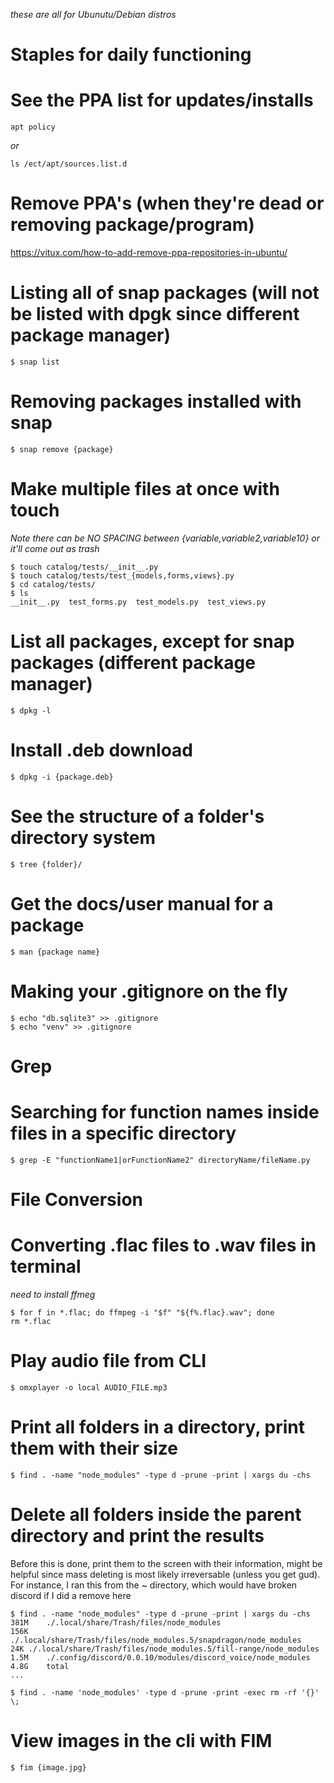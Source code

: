 _these are all for Ubunutu/Debian distros_


# Staples for daily functioning
# See the PPA list for updates/installs
```
apt policy
```
_or_ 
```
ls /ect/apt/sources.list.d
```


# Remove PPA's (when they're dead or removing package/program)
https://vitux.com/how-to-add-remove-ppa-repositories-in-ubuntu/


# Listing all of snap packages (will not be listed with dpgk since different package manager)
```
$ snap list
```

# Removing packages installed with snap
```
$ snap remove {package}
```

# Make multiple files at once with touch
_Note there can be NO SPACING between {variable,variable2,variable10} or it'll come out as trash_

```
$ touch catalog/tests/__init__.py
$ touch catalog/tests/test_{models,forms,views}.py
$ cd catalog/tests/
$ ls
__init__.py  test_forms.py  test_models.py  test_views.py

```


# List all packages, except for snap packages (different package manager)

```
$ dpkg -l

```

# Install .deb download
```
$ dpkg -i {package.deb}
```

# See the structure of a folder's directory system
```
$ tree {folder}/

```

# Get the docs/user manual for a package

```
$ man {package name}

```

# Making your .gitignore on the fly
```
$ echo "db.sqlite3" >> .gitignore
$ echo "venv" >> .gitignore

```


# Grep
# Searching for function names inside files in a specific directory

```
$ grep -E "functionName1|orFunctionName2" directoryName/fileName.py

```


# File Conversion
# Converting .flac files to .wav files in terminal
_need to install ffmeg_
```
$ for f in *.flac; do ffmpeg -i "$f" "${f%.flac}.wav"; done
rm *.flac
```


# Play audio file from CLI
```
$ omxplayer -o local AUDIO_FILE.mp3
```


# Print all folders in a directory, print them with their size
```
$ find . -name "node_modules" -type d -prune -print | xargs du -chs

```


# Delete all folders inside the parent directory and print the results
Before this is done, print them to the screen with their information, might be helpful since mass deleting is most likely irreversable (unless you get gud).
For instance, I ran this from the ~ directory, which would have broken discord if I did a remove here

```
$ find . -name "node_modules" -type d -prune -print | xargs du -chs
381M	./.local/share/Trash/files/node_modules
156K	./.local/share/Trash/files/node_modules.5/snapdragon/node_modules
24K	./.local/share/Trash/files/node_modules.5/fill-range/node_modules
1.5M	./.config/discord/0.0.10/modules/discord_voice/node_modules
4.8G	total
...

```

```
$ find . -name 'node_modules' -type d -prune -print -exec rm -rf '{}' \;

```



# View images in the cli with FIM
```
$ fim {image.jpg}

```
